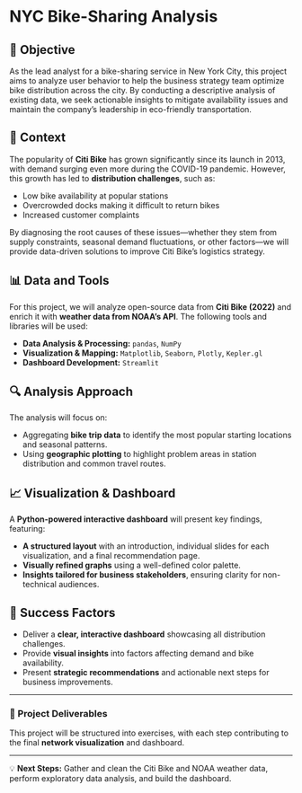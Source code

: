 # NYC Bike-Sharing Analysis

## 📌 Objective  
As the lead analyst for a bike-sharing service in New York City, this project aims to analyze user behavior to help the business strategy team optimize bike distribution across the city. By conducting a descriptive analysis of existing data, we seek actionable insights to mitigate availability issues and maintain the company’s leadership in eco-friendly transportation.

## 📖 Context  
The popularity of **Citi Bike** has grown significantly since its launch in 2013, with demand surging even more during the COVID-19 pandemic. However, this growth has led to **distribution challenges**, such as:  
- Low bike availability at popular stations  
- Overcrowded docks making it difficult to return bikes  
- Increased customer complaints  

By diagnosing the root causes of these issues—whether they stem from supply constraints, seasonal demand fluctuations, or other factors—we will provide data-driven solutions to improve Citi Bike’s logistics strategy.

## 📊 Data and Tools  
For this project, we will analyze open-source data from **Citi Bike (2022)** and enrich it with **weather data from NOAA’s API**. The following tools and libraries will be used:  
- **Data Analysis & Processing:** `pandas`, `NumPy`  
- **Visualization & Mapping:** `Matplotlib`, `Seaborn`, `Plotly`, `Kepler.gl`  
- **Dashboard Development:** `Streamlit`  

## 🔍 Analysis Approach  
The analysis will focus on:  
- Aggregating **bike trip data** to identify the most popular starting locations and seasonal patterns.  
- Using **geographic plotting** to highlight problem areas in station distribution and common travel routes.  

## 📈 Visualization & Dashboard  
A **Python-powered interactive dashboard** will present key findings, featuring:  
- **A structured layout** with an introduction, individual slides for each visualization, and a final recommendation page.  
- **Visually refined graphs** using a well-defined color palette.  
- **Insights tailored for business stakeholders**, ensuring clarity for non-technical audiences.  

## 🚀 Success Factors  
- Deliver a **clear, interactive dashboard** showcasing all distribution challenges.  
- Provide **visual insights** into factors affecting demand and bike availability.  
- Present **strategic recommendations** and actionable next steps for business improvements.  

---

### 📂 Project Deliverables  
This project will be structured into exercises, with each step contributing to the final **network visualization** and dashboard.  

---

💡 **Next Steps:** Gather and clean the Citi Bike and NOAA weather data, perform exploratory data analysis, and build the dashboard.

